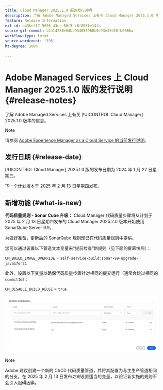 ```yaml
---
title: Cloud Manager 2025.1.0 版的发行说明
description: 了解 Adobe Managed Services 上有关 Cloud Manager 2025.1.0 版本的信息。
feature: Release Information
exl-id: b43bef17-5606-43ea-80f5-c0f898fe14fa
source-git-commit: b2a14280e84bb934053968b0e93e33d30fb6086a
workflow-type: tm+mt
source-wordcount: '196'
ht-degree: 100%

---
```


# Adobe Managed Services 上 Cloud Manager 2025.1.0 版的发行说明 {#release-notes}

<!-- RELEASE WIKI  https://wiki.corp.adobe.com/display/DMSArchitecture/Cloud+Manager+2024.12.0+Release -->

了解 Adobe Managed Services 上有关 [!UICONTROL Cloud Manager] 2025.1.0 版本的信息。

>[!NOTE]
>
>请参阅 [Adobe Experience Manager as a Cloud Service 的当前发行说明](https://experienceleague.adobe.com/zh-hans/docs/experience-manager-cloud-service/content/release-notes/home)。

## 发行日期 {#release-date}

<!-- SAVE FOR FUTURE POSSIBLE USE No notable bugs or features for the September release of Cloud Manager. -->

[!UICONTROL Cloud Manager] 2025.1.0 版的发布日期为 2024 年 1 月 22 日星期三。

下一个计划版本于 2025 年 2 月 13 日星期四发布。

## 新增功能 {#what-is-new}

**代码质量规则 - Sonar Cube 升级：** Cloud Manager 代码质量步骤将从计划于 2025 年 2 月 13 日星期四发布的 Cloud Manager 2025.2.0 版本开始使用 SonarQube Server 9.9。

为做好准备，更新后的 SonarQube 规则现已在[代码质量规则](/help/using/code-quality-testing.md#code-quality-testing-step)中提供。

您可以通过设置以下管道文本变量来“提前检查”新规则（见下面的屏幕快照）：

`CM_BUILD_IMAGE_OVERRIDE` = `self-service-build:sonar-99-upgrade-java17or21`

此外，设置以下变量以确保代码质量步骤针对相同的提交运行（通常会跳过相同的 `commitId`）：

`CM_DISABLE_BUILD_REUSE` = `true`

![变量配置页面](/help/release-notes/assets/variables-config.png)

>[!NOTE]
>
>Adobe 建议创建一个新的 CI/CD 代码质量管道，并将其配置为与主生产管道相同的分支。在 2025 年 2 月 13 日发布&#x200B;*之前*&#x200B;设置适当的变量，以验证新实施的规则不会引入阻碍因素。

<!-- ## Private beta program {#private-beta-program}

Be a part of Cloud Manager's private beta program and have a chance to test upcoming features. -->


<!-- ## Bug fixes {#bug-fixes}

* A

Known Issues {#known-issues}

* A -->
